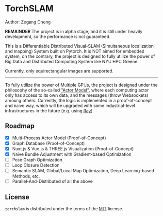 # TorchSLAM

Author: Zegang Cheng

**REMAINDER** The project is in alpha stage, and it is still under heavily development, so the performance is not guaranteed.

This is a Differentiable Distributed Visual-SLAM (Simultaneous localization and mapping) System built on Pytorch. It is NOT aimed for embedded system, on the contrary, the project is designed to fully utilize the power of Big Data and Distributed Computing System like NYU HPC Greene.

Currently, only equirectangular images are supported.

-----

To fully utilize the power of Multiple GPUs, the project is designed under the philosophy of 
 the so-called ["Actor Model"](https://en.wikipedia.org/wiki/Actor_model), where each computing actor only has access to its own data, and the messages (throw Websockets) amoung others. Currently, the logic is implemented in a proof-of-concept and naive way, which will be upgraded with some industrial-level infrastructures in the future (e.g. using [Ray](https://github.com/ray-project/ray)).

## Roadmap

- [x] Multi-Process Actor Model (Proof-of-Concept)
- [x] Graph Database (Proof-of-Concept)
- [x] Nuxt.js & Vue.js & THREE.js Visualization (Proof-of-Concept)
- [x] Naive Bundle Adjustment with Gradient-based Optimization
- [ ] Pose Graph Optimization
- [ ] Loop Closure Detection
- [ ] Semantic SLAM, Global/Local Map Optimization, Deep Learning-based Methods, etc.
- [ ] Parallel-And-Distributed of all the above

## License

`torchslam` is distributed under the terms of the [MIT](https://spdx.org/licenses/MIT.html) license.
